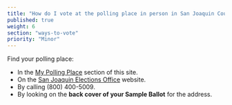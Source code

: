 ```yaml
---
title: "How do I vote at the polling place in person in San Joaquin County?"
published: true
weight: 6
section: "ways-to-vote"
priority: "Minor"
---
```


Find your polling place:  
- In the [My Polling Place](#section-my-polling-place) section of this site.  
- On the [San Joaquin Elections Office](http://www.sjcrov.org/poll_samples/pollplac.htm) website.  
- By calling (800) 400-5009.  
- By looking on the **back cover of your Sample Ballot** for the address.  

